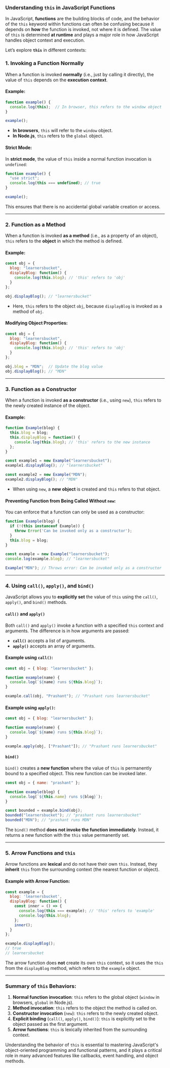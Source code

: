 ### Understanding `this` in JavaScript Functions

In JavaScript, **functions** are the building blocks of code, and the behavior of the `this` keyword within functions can often be confusing because it depends on **how** the function is invoked, not where it is defined. The value of `this` is determined **at runtime** and plays a major role in how JavaScript handles object context and execution.

Let’s explore **`this`** in different contexts:

### 1. Invoking a Function Normally

When a function is invoked **normally** (i.e., just by calling it directly), the value of `this` depends on the **execution context**.

#### Example:

```javascript
function example() {
  console.log(this);  // In browser, this refers to the window object
}

example();
```

- **In browsers**, `this` will refer to the `window` object.
- **In Node.js**, `this` refers to the `global` object.

#### **Strict Mode:**
In **strict mode**, the value of `this` inside a normal function invocation is `undefined`:

```javascript
function example() {
  "use strict";
  console.log(this === undefined); // true
}

example();
```

This ensures that there is no accidental global variable creation or access.

---

### 2. Function as a Method

When a function is invoked **as a method** (i.e., as a property of an object), `this` refers to the **object** in which the method is defined.

#### Example:

```javascript
const obj = {
  blog: "learnersbucket",
  displayBlog: function() {
    console.log(this.blog); // 'this' refers to 'obj'
  }
};

obj.displayBlog(); // "learnersbucket"
```

- Here, `this` refers to the object `obj`, because `displayBlog` is invoked as a method of `obj`.

#### Modifying Object Properties:

```javascript
const obj = {
  blog: "learnersbucket",
  displayBlog: function() {
    console.log(this.blog); // 'this' refers to 'obj'
  }
};

obj.blog = "MDN";  // Update the blog value
obj.displayBlog(); // "MDN"
```

---

### 3. Function as a Constructor

When a function is invoked **as a constructor** (i.e., using `new`), `this` refers to the newly created instance of the object.

#### Example:

```javascript
function Example(blog) {
  this.blog = blog;
  this.displayBlog = function() {
    console.log(this.blog); // 'this' refers to the new instance
  };
}

const example1 = new Example("learnersbucket");
example1.displayBlog(); // "learnersbucket"

const example2 = new Example("MDN");
example2.displayBlog(); // "MDN"
```

- When using `new`, a **new object** is created and `this` refers to that object.

#### Preventing Function from Being Called Without `new`:

You can enforce that a function can only be used as a constructor:

```javascript
function Example(blog) {
  if (!(this instanceof Example)) {
    throw Error('Can be invoked only as a constructor');
  }
  this.blog = blog;
}

const example = new Example("learnersbucket");
console.log(example.blog); // "learnersbucket"

Example("MDN"); // Throws error: Can be invoked only as a constructor
```

---

### 4. Using `call()`, `apply()`, and `bind()`

JavaScript allows you to **explicitly set** the value of `this` using the `call()`, `apply()`, and `bind()` methods.

#### `call()` and `apply()`

Both `call()` and `apply()` invoke a function with a specified `this` context and arguments. The difference is in how arguments are passed:

- **`call()`** accepts a list of arguments.
- **`apply()`** accepts an array of arguments.

#### Example using `call()`:

```javascript
const obj = { blog: "learnersbucket" };

function example(name) {
  console.log(`${name} runs ${this.blog}`);
}

example.call(obj, "Prashant"); // "Prashant runs learnersbucket"
```

#### Example using `apply()`:

```javascript
const obj = { blog: "learnersbucket" };

function example(name) {
  console.log(`${name} runs ${this.blog}`);
}

example.apply(obj, ["Prashant"]); // "Prashant runs learnersbucket"
```

#### `bind()`

`bind()` creates a **new function** where the value of `this` is permanently bound to a specified object. This new function can be invoked later.

```javascript
const obj = { name: "prashant" };

function example(blog) {
  console.log(`${this.name} runs ${blog}`);
}

const bounded = example.bind(obj);
bounded("learnersbucket"); // "prashant runs learnersbucket"
bounded("MDN"); // "prashant runs MDN"
```

The `bind()` method **does not invoke the function immediately**. Instead, it returns a new function with the `this` value permanently set.

---

### 5. Arrow Functions and `this`

Arrow functions are **lexical** and do not have their own `this`. Instead, they **inherit** `this` from the surrounding context (the nearest function or object).

#### Example with Arrow Function:

```javascript
const example = {
  blog: 'learnersbucket',
  displayBlog: function() {
    const inner = () => {
      console.log(this === example); // 'this' refers to 'example'
      console.log(this.blog);
    };
    inner();
  }
};

example.displayBlog();
// true
// learnersbucket
```

The arrow function does **not** create its own `this` context, so it uses the `this` from the `displayBlog` method, which refers to the `example` object.

---

### Summary of `this` Behaviors:

1. **Normal function invocation**: `this` refers to the global object (`window` in browsers, `global` in Node.js).
2. **Method invocation**: `this` refers to the object the method is called on.
3. **Constructor invocation** (`new`): `this` refers to the newly created object.
4. **Explicit binding** (`call()`, `apply()`, `bind()`): `this` is explicitly set to the object passed as the first argument.
5. **Arrow functions**: `this` is lexically inherited from the surrounding context.

Understanding the behavior of `this` is essential to mastering JavaScript's object-oriented programming and functional patterns, and it plays a critical role in many advanced features like callbacks, event handling, and object methods.